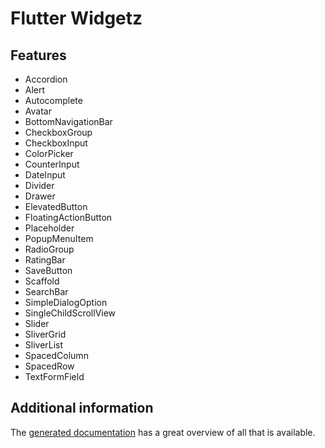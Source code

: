 # Flutter Widgetz

## Features

- Accordion
- Alert
- Autocomplete
- Avatar
- BottomNavigationBar
- CheckboxGroup
- CheckboxInput
- ColorPicker
- CounterInput
- DateInput
- Divider
- Drawer
- ElevatedButton
- FloatingActionButton
- Placeholder
- PopupMenuItem
- RadioGroup
- RatingBar
- SaveButton
- Scaffold
- SearchBar
- SimpleDialogOption
- SingleChildScrollView
- Slider
- SliverGrid
- SliverList
- SpacedColumn
- SpacedRow
- TextFormField

## Additional information

The [generated documentation](https://pub.dev/documentation/flutter_widgetz/latest) has a great overview of all that is available.
